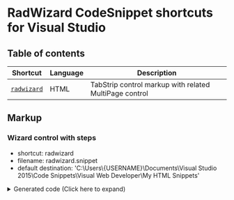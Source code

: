 # RadWizard CodeSnippet shortcuts for Visual Studio

## Table of contents

| Shortcut | Language| Description |
| --- | --- | --- |
| [`radwizard`](#wizard-control-with-steps) | HTML | TabStrip control markup with related MultiPage control |

## Markup

### Wizard control with steps
- shortcut: radwizard
- filename: radwizard.snippet
- default destination: 'C:\Users\\{USERNAME}\Documents\Visual Studio 2015\Code Snippets\Visual Web Developer\My HTML Snippets'

<details>
<summary>Generated code (Click here to expand)</summary>

```html
<telerik:RadWizard runat="server" ID="RadWizard1">
    <WizardSteps>
        <telerik:RadWizardStep ID="WizardStep1" StepType="Start">
            Step 1
        </telerik:RadWizardStep>
        <telerik:RadWizardStep ID="WizardStep2">
            Step 2
        </telerik:RadWizardStep>
        <telerik:RadWizardStep ID="WizardStep3">
            Step 3
        </telerik:RadWizardStep>
        <telerik:RadWizardStep ID="WizardStep4" StepType="Finish">
            Finish step
        </telerik:RadWizardStep>
        <telerik:RadWizardStep ID="WizardStep5" StepType="Complete">
            Completed!
        </telerik:RadWizardStep>
    </WizardSteps>
</telerik:RadWizard>
```

</details>

